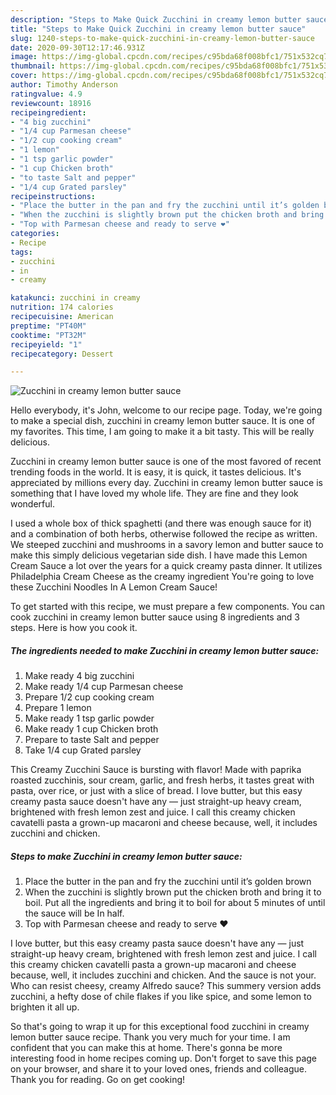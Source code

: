 ```yaml
---
description: "Steps to Make Quick Zucchini in creamy lemon butter sauce"
title: "Steps to Make Quick Zucchini in creamy lemon butter sauce"
slug: 1240-steps-to-make-quick-zucchini-in-creamy-lemon-butter-sauce
date: 2020-09-30T12:17:46.931Z
image: https://img-global.cpcdn.com/recipes/c95bda68f008bfc1/751x532cq70/zucchini-in-creamy-lemon-butter-sauce-recipe-main-photo.jpg
thumbnail: https://img-global.cpcdn.com/recipes/c95bda68f008bfc1/751x532cq70/zucchini-in-creamy-lemon-butter-sauce-recipe-main-photo.jpg
cover: https://img-global.cpcdn.com/recipes/c95bda68f008bfc1/751x532cq70/zucchini-in-creamy-lemon-butter-sauce-recipe-main-photo.jpg
author: Timothy Anderson
ratingvalue: 4.9
reviewcount: 18916
recipeingredient:
- "4 big zucchini"
- "1/4 cup Parmesan cheese"
- "1/2 cup cooking cream"
- "1 lemon"
- "1 tsp garlic powder"
- "1 cup Chicken broth"
- "to taste Salt and pepper"
- "1/4 cup Grated parsley"
recipeinstructions:
- "Place the butter in the pan and fry the zucchini until it’s golden brown"
- "When the zucchini is slightly brown put the chicken broth and bring it to boil. Put all the ingredients and bring it to boil for about 5 minutes of until the sauce will be In half."
- "Top with Parmesan cheese and ready to serve ❤️"
categories:
- Recipe
tags:
- zucchini
- in
- creamy

katakunci: zucchini in creamy 
nutrition: 174 calories
recipecuisine: American
preptime: "PT40M"
cooktime: "PT32M"
recipeyield: "1"
recipecategory: Dessert

---
```



![Zucchini in creamy lemon butter sauce](https://img-global.cpcdn.com/recipes/c95bda68f008bfc1/751x532cq70/zucchini-in-creamy-lemon-butter-sauce-recipe-main-photo.jpg)

Hello everybody, it's John, welcome to our recipe page. Today, we're going to make a special dish, zucchini in creamy lemon butter sauce. It is one of my favorites. This time, I am going to make it a bit tasty. This will be really delicious.

Zucchini in creamy lemon butter sauce is one of the most favored of recent trending foods in the world. It is easy, it is quick, it tastes delicious. It's appreciated by millions every day. Zucchini in creamy lemon butter sauce is something that I have loved my whole life. They are fine and they look wonderful.

I used a whole box of thick spaghetti (and there was enough sauce for it) and a combination of both herbs, otherwise followed the recipe as written. We steeped zucchini and mushrooms in a savory lemon and butter sauce to make this simply delicious vegetarian side dish. I have made this Lemon Cream Sauce a lot over the years for a quick creamy pasta dinner. It utilizes Philadelphia Cream Cheese as the creamy ingredient You&#39;re going to love these Zucchini Noodles In A Lemon Cream Sauce!


To get started with this recipe, we must prepare a few components. You can cook zucchini in creamy lemon butter sauce using 8 ingredients and 3 steps. Here is how you cook it.

<!--inarticleads1-->

##### The ingredients needed to make Zucchini in creamy lemon butter sauce:

1. Make ready 4 big zucchini
1. Make ready 1/4 cup Parmesan cheese
1. Prepare 1/2 cup cooking cream
1. Prepare 1 lemon
1. Make ready 1 tsp garlic powder
1. Make ready 1 cup Chicken broth
1. Prepare to taste Salt and pepper
1. Take 1/4 cup Grated parsley


This Creamy Zucchini Sauce is bursting with flavor! Made with paprika roasted zucchinis, sour cream, garlic, and fresh herbs, it tastes great with pasta, over rice, or just with a slice of bread. I love butter, but this easy creamy pasta sauce doesn&#39;t have any — just straight-up heavy cream, brightened with fresh lemon zest and juice. I call this creamy chicken cavatelli pasta a grown-up macaroni and cheese because, well, it includes zucchini and chicken. 

<!--inarticleads2-->

##### Steps to make Zucchini in creamy lemon butter sauce:

1. Place the butter in the pan and fry the zucchini until it’s golden brown
1. When the zucchini is slightly brown put the chicken broth and bring it to boil. Put all the ingredients and bring it to boil for about 5 minutes of until the sauce will be In half.
1. Top with Parmesan cheese and ready to serve ❤️


I love butter, but this easy creamy pasta sauce doesn&#39;t have any — just straight-up heavy cream, brightened with fresh lemon zest and juice. I call this creamy chicken cavatelli pasta a grown-up macaroni and cheese because, well, it includes zucchini and chicken. And the sauce is not your. Who can resist cheesy, creamy Alfredo sauce? This summery version adds zucchini, a hefty dose of chile flakes if you like spice, and some lemon to brighten it all up. 

So that's going to wrap it up for this exceptional food zucchini in creamy lemon butter sauce recipe. Thank you very much for your time. I am confident that you can make this at home. There's gonna be more interesting food in home recipes coming up. Don't forget to save this page on your browser, and share it to your loved ones, friends and colleague. Thank you for reading. Go on get cooking!
